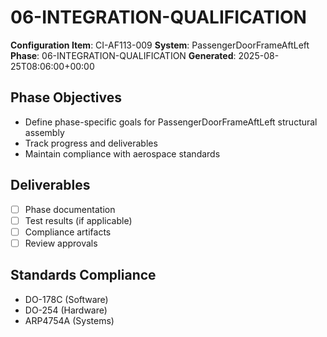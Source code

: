 # 06-INTEGRATION-QUALIFICATION

**Configuration Item**: CI-AF113-009
**System**: PassengerDoorFrameAftLeft
**Phase**: 06-INTEGRATION-QUALIFICATION
**Generated**: 2025-08-25T08:06:00+00:00

## Phase Objectives
- Define phase-specific goals for PassengerDoorFrameAftLeft structural assembly
- Track progress and deliverables
- Maintain compliance with aerospace standards

## Deliverables
- [ ] Phase documentation
- [ ] Test results (if applicable)
- [ ] Compliance artifacts
- [ ] Review approvals

## Standards Compliance
- DO-178C (Software)
- DO-254 (Hardware)
- ARP4754A (Systems)

